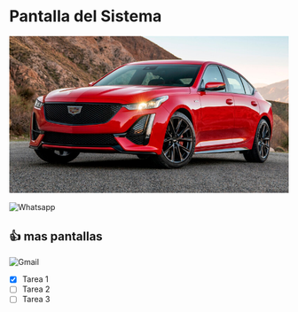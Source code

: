 # Pantalla del Sistema
![Captura de Pantalla](docs/Auto.jpg)

![Whatsapp](https://img.shields.io/badge/WhatsApp-25D366?style=for-the-badge&logo=whatsapp&logoColor=white)

## 👍 mas pantallas

![Gmail](https://img.shields.io/badge/Gmail-D14836?style=for-the-badge&logo=gmail&logoColor=white)

- [x] Tarea 1
- [ ] Tarea 2
- [ ] Tarea 3